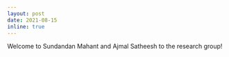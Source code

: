 ```yaml
---
layout: post
date: 2021-08-15
inline: true
---
```


Welcome to Sundandan Mahant and Ajmal Satheesh to the research group!
